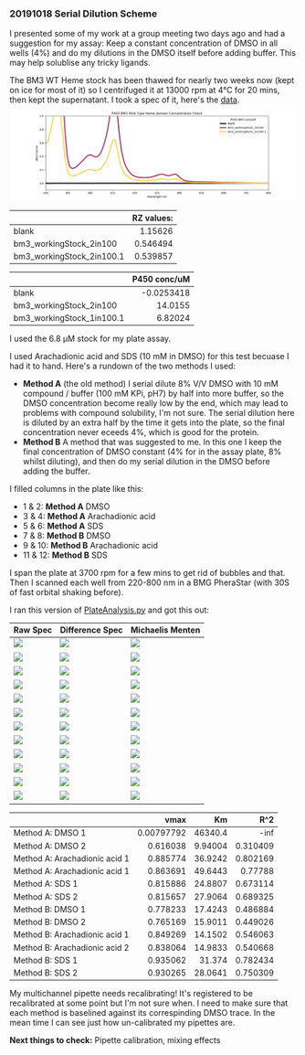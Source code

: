 ### 20191018 Serial Dilution Scheme

I presented some of my work at a group meeting two days ago and had a suggestion
for my assay: Keep a constant concentration of DMSO in all wells (4%) and do my
dilutions in the DMSO itself before adding buffer. This may help solublise any
tricky ligands.

The BM3 WT Heme stock has been thawed for nearly two weeks now (kept on ice for most of it) so I centrifuged it at 13000 rpm at 4°C for 20 mins, then kept the supernatant.
I took a spec of it, here's the [data](20191018_bm3_plateWorkingStockConcCheck.csv).
![](20191018_bm3_plateWorkingStockConcCheck.csv_PLOT.png)


|                           |       RZ values: |
|:--------------------------|---------:|
| blank                     | 1.15626  |
| bm3_workingStock_2in100   | 0.546494 |
| bm3_workingStock_2in100.1 | 0.539857 |


|                           |   P450 conc/uM |
|:--------------------------|---------------:|
| blank                     |     -0.0253418 |
| bm3_workingStock_2in100   |     14.0155    |
| bm3_workingStock_1in100.1 |      6.82024   |

I used the 6.8 µM stock for my plate assay.

I used Arachadionic acid and SDS (10 mM in DMSO) for this test becuase I had it
to hand. Here's a rundown of the two methods I used:
 * **Method A** (the old method) I serial  dilute 8% V/V DMSO with 10 mM
   compound / buffer (100 mM KPi, pH7) by half into more buffer, so the DMSO
   concentration become really low by the end, which may lead to problems with
   compound solubility, I'm not sure. The serial dilution here is diluted by an
   extra half by the time it gets into the plate, so the final concentration
   never eceeds 4%, which is good for the protein.
 * **Method B** A method that was suggested to me. In this one I keep the final
   concentration of DMSO constant (4% for in the assay plate, 8% whilst
   diluting), and then do my serial dilution in the DMSO before adding the
   buffer.

 I filled columns in the plate like this:
* 1 & 2: **Method A** DMSO
* 3 & 4: **Method A** Arachadionic acid
* 5 & 6: **Method A** SDS
* 7 & 8: **Method B** DMSO
* 9 & 10: **Method B** Arachadionic acid
* 11 & 12: **Method B** SDS

I span the plate at 3700 rpm for a few mins to get rid of bubbles and that. Then I scanned each well from 220-800 nm in a BMG PheraStar (with 30S of fast orbital shaking before).

I ran this version of [PlateAnalysis.py](PlateAnalysis.py) and got this out:

| Raw Spec                                                          | Difference Spec                                                    | Michaelis Menten                                                 |
|:------------------------------------------------------------------|:-------------------------------------------------------------------|:-----------------------------------------------------------------|
| ![](20191018_Method_A:_DMSO_1_Corrected_Spectra.png)              | ![](20191018_Method_A:_DMSO_1_Difference_Spectra.png)              | ![](20191018_Method_A:_DMSO_1_Michaelis_Menten.png)              |
| ![](20191018_Method_A:_DMSO_2_Corrected_Spectra.png)              | ![](20191018_Method_A:_DMSO_2_Difference_Spectra.png)              | ![](20191018_Method_A:_DMSO_2_Michaelis_Menten.png)              |
| ![](20191018_Method_A:_Arachadionic_acid_1_Corrected_Spectra.png) | ![](20191018_Method_A:_Arachadionic_acid_1_Difference_Spectra.png) | ![](20191018_Method_A:_Arachadionic_acid_1_Michaelis_Menten.png) |
| ![](20191018_Method_A:_Arachadionic_acid_1_Corrected_Spectra.png) | ![](20191018_Method_A:_Arachadionic_acid_1_Difference_Spectra.png) | ![](20191018_Method_A:_Arachadionic_acid_1_Michaelis_Menten.png) |
| ![](20191018_Method_A:_SDS_1_Corrected_Spectra.png)               | ![](20191018_Method_A:_SDS_1_Difference_Spectra.png)               | ![](20191018_Method_A:_SDS_1_Michaelis_Menten.png)               |
| ![](20191018_Method_A:_SDS_2_Corrected_Spectra.png)               | ![](20191018_Method_A:_SDS_2_Difference_Spectra.png)               | ![](20191018_Method_A:_SDS_2_Michaelis_Menten.png)               |
| ![](20191018_Method_B:_DMSO_1_Corrected_Spectra.png)              | ![](20191018_Method_B:_DMSO_1_Difference_Spectra.png)              | ![](20191018_Method_B:_DMSO_1_Michaelis_Menten.png)              |
| ![](20191018_Method_B:_DMSO_2_Corrected_Spectra.png)              | ![](20191018_Method_B:_DMSO_2_Difference_Spectra.png)              | ![](20191018_Method_B:_DMSO_2_Michaelis_Menten.png)              |
| ![](20191018_Method_B:_Arachadionic_acid_1_Corrected_Spectra.png) | ![](20191018_Method_B:_Arachadionic_acid_1_Difference_Spectra.png) | ![](20191018_Method_B:_Arachadionic_acid_1_Michaelis_Menten.png) |
| ![](20191018_Method_B:_Arachadionic_acid_2_Corrected_Spectra.png) | ![](20191018_Method_B:_Arachadionic_acid_2_Difference_Spectra.png) | ![](20191018_Method_B:_Arachadionic_acid_2_Michaelis_Menten.png) |
| ![](20191018_Method_B:_SDS_1_Corrected_Spectra.png)               | ![](20191018_Method_B:_SDS_1_Difference_Spectra.png)               | ![](20191018_Method_B:_SDS_1_Michaelis_Menten.png)               |
| ![](20191018_Method_B:_SDS_2_Corrected_Spectra.png)               | ![](20191018_Method_B:_SDS_2_Difference_Spectra.png)               | ![](20191018_Method_B:_SDS_2_Michaelis_Menten.png)               |

|                               |       vmax |          Km |         R^2 |
|:------------------------------|-----------:|------------:|------------:|
| Method A: DMSO 1              | 0.00797792 | 46340.4     | -inf        |
| Method A: DMSO 2              | 0.616038   |     9.94004 |    0.310409 |
| Method A: Arachadionic acid 1 | 0.885774   |    36.9242  |    0.802169 |
| Method A: Arachadionic acid 1 | 0.863691   |    49.6443  |    0.77788  |
| Method A: SDS 1               | 0.815886   |    24.8807  |    0.673114 |
| Method A: SDS 2               | 0.815657   |    27.9064  |    0.689325 |
| Method B: DMSO 1              | 0.778233   |    17.4243  |    0.486884 |
| Method B: DMSO 2              | 0.765169   |    15.9011  |    0.449026 |
| Method B: Arachadionic acid 1 | 0.849269   |    14.1502  |    0.546063 |
| Method B: Arachadionic acid 2 | 0.838064   |    14.9833  |    0.540668 |
| Method B: SDS 1               | 0.935062   |    31.374   |    0.782434 |
| Method B: SDS 2               | 0.930265   |    28.0641  |    0.750309 |

My multichannel pipette needs recalibrating! It's registered to be recalibrated at some point but I'm not sure when.
I need to make sure that each method is baselined against its correspinding DMSO trace. In the mean time I can see just how un-calibrated my pipettes are.

**Next things to check:**  Pipette calibration, mixing effects
